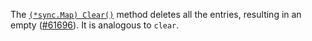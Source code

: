 The [`(*sync.Map) Clear()`](/runtime#SetCrashOutput) method deletes 
all the entries, resulting in an empty
([#61696](https://github.com/golang/go/issues/61696)).
It is analogous to `clear`.
